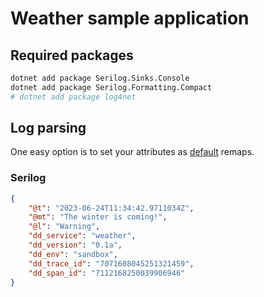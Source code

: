 # Weather sample application

## Required packages

```bash
dotnet add package Serilog.Sinks.Console
dotnet add package Serilog.Formatting.Compact
# dotnet add package log4net
```

## Log parsing

One easy option is to set your attributes as [default](https://app.datadoghq.com/logs/pipelines/remapping) remaps.

### Serilog

```json
{
    "@t": "2023-06-24T11:34:42.9711034Z",
    "@mt": "The winter is coming!",
    "@l": "Warning",
    "dd_service": "weather",
    "dd_version": "0.1a",
    "dd_env": "sandbox",
    "dd_trace_id": "7071608045251321459",
    "dd_span_id": "7112168250039906946"
}
```
